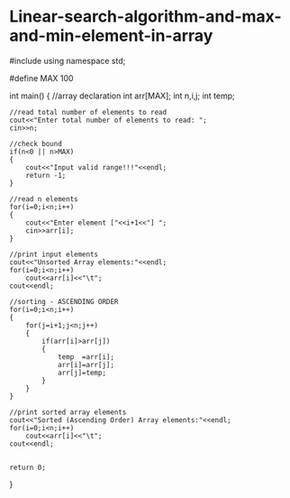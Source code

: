 # Linear-search-algorithm-and-max-and-min-element-in-array


#include <iostream>
using namespace std;

#define MAX 100

int main()
{
	//array declaration
	int arr[MAX];
	int n,i,j;
	int temp;

	//read total number of elements to read
	cout<<"Enter total number of elements to read: ";
	cin>>n;

	//check bound
	if(n<0 || n>MAX)
	{
		cout<<"Input valid range!!!"<<endl;
		return -1;
	}

	//read n elements
	for(i=0;i<n;i++)
	{
		cout<<"Enter element ["<<i+1<<"] ";
		cin>>arr[i];
	}

	//print input elements
	cout<<"Unsorted Array elements:"<<endl;
	for(i=0;i<n;i++)
		cout<<arr[i]<<"\t";
	cout<<endl;

	//sorting - ASCENDING ORDER
	for(i=0;i<n;i++)
	{
		for(j=i+1;j<n;j++)
		{
			if(arr[i]>arr[j])
			{
				temp  =arr[i];
				arr[i]=arr[j];
				arr[j]=temp;
			}
		}
	}

	//print sorted array elements
	cout<<"Sorted (Ascending Order) Array elements:"<<endl;
	for(i=0;i<n;i++)
		cout<<arr[i]<<"\t";
	cout<<endl;


	return 0;

}
